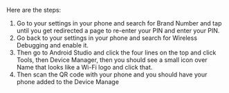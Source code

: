 Here are the steps:

1. Go to your settings in your phone and search for Brand Number and tap until you get redirected a page to re-enter your PIN and enter your PIN.
2. Go back to your settings in your phone and search for Wireless Debugging and enable it.
3. Then go to Android Studio and click the four lines on the top and click Tools, then Device Manager, then you should see a small icon over Name that looks like a Wi-Fi logo and click that.
4. Then scan the QR code with your phone and you should have your phone added to the Device Manage
